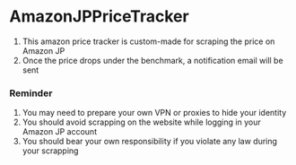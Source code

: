 # AmazonJPPriceTracker
1. This amazon price tracker is custom-made for scraping the price on Amazon JP
2. Once the price drops under the benchmark, a notification email will be sent

### Reminder
1. You may need to prepare your own VPN or proxies to hide your identity
2. You should avoid scrapping on the website while logging in your Amazon JP account
3. You should bear your own responsibility if you violate any law during your scrapping
